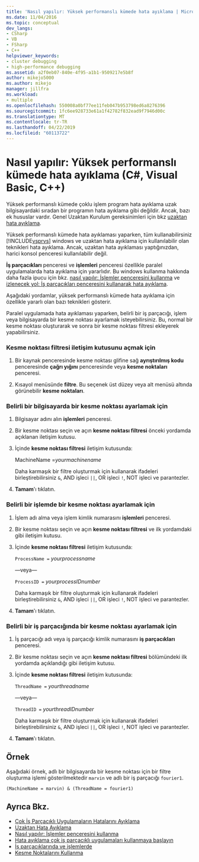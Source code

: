 ```yaml
---
title: 'Nasıl yapılır: Yüksek performanslı kümede hata ayıklama | Microsoft Docs'
ms.date: 11/04/2016
ms.topic: conceptual
dev_langs:
- CSharp
- VB
- FSharp
- C++
helpviewer_keywords:
- cluster debugging
- high-performance debugging
ms.assetid: a2f0eb07-840e-4f95-a1b1-9509217e5b8f
author: mikejo5000
ms.author: mikejo
manager: jillfra
ms.workload:
- multiple
ms.openlocfilehash: 550008a0bf77ee11feb047b953798ed6a8276396
ms.sourcegitcommit: 1fc6ee928733e61a1f42782f832ead9f7946d00c
ms.translationtype: MT
ms.contentlocale: tr-TR
ms.lasthandoff: 04/22/2019
ms.locfileid: "60113722"
---
```

# <a name="how-to-debug-on-a-high-performance-cluster-c-visual-basic-c"></a>Nasıl yapılır: Yüksek performanslı kümede hata ayıklama (C#, Visual Basic, C++)

Yüksek performanslı kümede çoklu işlem program hata ayıklama uzak bilgisayardaki sıradan bir programın hata ayıklama gibi değildir. Ancak, bazı ek hususlar vardır. Genel Uzaktan Kurulum gereksinimleri için bkz [uzaktan hata ayıklama](../debugger/remote-debugging.md).

 Yüksek performanslı kümede hata ayıklaması yaparken, tüm kullanabilirsiniz [!INCLUDE[vsprvs](../code-quality/includes/vsprvs_md.md)] windows ve uzaktan hata ayıklama için kullanılabilir olan teknikleri hata ayıklama. Ancak, uzaktan hata ayıklaması yaptığınızdan, harici konsol penceresi kullanılabilir değil.

 **İş parçacıkları** penceresi ve **işlemleri** penceresi özellikle paralel uygulamalarda hata ayıklama için yararlıdır. Bu windows kullanma hakkında daha fazla ipucu için bkz. [nasıl yapılır: İşlemler penceresini kullanma](/previous-versions/visualstudio/visual-studio-2010/7h8h5sdw(v=vs.100)) ve [izlenecek yol: İş parçacıkları penceresini kullanarak hata ayıklama](../debugger/how-to-use-the-threads-window.md).

 Aşağıdaki yordamlar, yüksek performanslı kümede hata ayıklama için özellikle yararlı olan bazı teknikleri gösterir.

 Paralel uygulamada hata ayıklaması yaparken, belirli bir iş parçacığı, işlem veya bilgisayarda bir kesme noktası ayarlamak isteyebilirsiniz. Bu, normal bir kesme noktası oluşturarak ve sonra bir kesme noktası filtresi ekleyerek yapabilirsiniz.

### <a name="to-open-the-breakpoint-filter-dialog-box"></a>Kesme noktası filtresi iletişim kutusunu açmak için

1. Bir kaynak penceresinde kesme noktası glifine sağ **ayrıştırılmış kodu** penceresinde **çağrı yığını** penceresinde veya **kesme noktaları** penceresi.

2. Kısayol menüsünde **filtre**. Bu seçenek üst düzey veya alt menüsü altında görünebilir **kesme noktaları**.

### <a name="to-set-a-breakpoint-on-a-specific-computer"></a>Belirli bir bilgisayarda bir kesme noktası ayarlamak için

1. Bilgisayar adını alın **işlemleri** penceresi.

2. Bir kesme noktası seçin ve açın **kesme noktası filtresi** önceki yordamda açıklanan iletişim kutusu.

3. İçinde **kesme noktası filtresi** iletişim kutusunda:

     MachineName =*yourmachinename*

     Daha karmaşık bir filtre oluşturmak için kullanarak ifadeleri birleştirebilirsiniz `&`, AND işleci `||`, OR işleci `!`, NOT işleci ve parantezler.

4. **Tamam**'ı tıklatın.

### <a name="to-set-a-breakpoint-on-a-specific-process"></a>Belirli bir işlemde bir kesme noktası ayarlamak için

1. İşlem adı alma veya işlem kimlik numarasını **işlemleri** penceresi.

2. Bir kesme noktası seçin ve açın **kesme noktası filtresi** ve ilk yordamdaki gibi iletişim kutusu.

3. İçinde **kesme noktası filtresi** iletişim kutusunda:

     `ProcessName =`  *yourprocessname*

     —veya—

     `ProcessID =` *yourprocessIDnumber*

     Daha karmaşık bir filtre oluşturmak için kullanarak ifadeleri birleştirebilirsiniz `&`, AND işleci `||`, OR işleci `!`, NOT işleci ve parantezler.

4. **Tamam**'ı tıklatın.

### <a name="to-set-a-breakpoint-on-a-specific-thread"></a>Belirli bir iş parçacığında bir kesme noktası ayarlamak için

1. İş parçacığı adı veya iş parçacığı kimlik numarasını **iş parçacıkları** penceresi.

2. Bir kesme noktası seçin ve açın **kesme noktası filtresi** bölümündeki ilk yordamda açıklandığı gibi iletişim kutusu.

3. İçinde **kesme noktası filtresi** iletişim kutusunda:

     `ThreadName =` *yourthreadname*

     —veya—

     `ThreadID =` *yourthreadIDnumber*

     Daha karmaşık bir filtre oluşturmak için kullanarak ifadeleri birleştirebilirsiniz `&`, AND işleci `||`, OR işleci `!`, NOT işleci ve parantezler.

4. **Tamam**'ı tıklatın.

## <a name="example"></a>Örnek
 Aşağıdaki örnek, adlı bir bilgisayarda bir kesme noktası için bir filtre oluşturma işlemi gösterilmektedir `marvin` ve adlı bir iş parçacığı `fourier1`.

`(MachineName = marvin) & (ThreadName = fourier1)`

## <a name="see-also"></a>Ayrıca Bkz.
- [Çok İş Parçacıklı Uygulamaların Hatalarını Ayıklama](../debugger/debug-multithreaded-applications-in-visual-studio.md)
- [Uzaktan Hata Ayıklama](../debugger/remote-debugging.md)
- [Nasıl yapılır: İşlemler penceresini kullanma](/previous-versions/visualstudio/visual-studio-2010/7h8h5sdw(v=vs.100))
- [Hata ayıklama çok iş parçacıklı uygulamaları kullanmaya başlayın](../debugger/get-started-debugging-multithreaded-apps.md)
- [İş parçacıklarında ve işlemlerde](/previous-versions/visualstudio/visual-studio-2010/ms164740(v=vs.100))
- [Kesme Noktalarını Kullanma](../debugger/using-breakpoints.md)